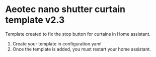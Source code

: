 # Aeotec nano shutter curtain template v2.3

Template created to fix the stop button for curtains in Home assistant.

1. Create your template in configuration.yaml
2. Once the template is added, you must restart your home assistant.
